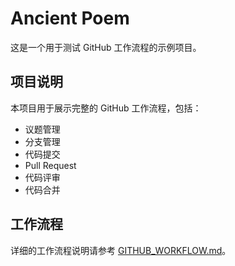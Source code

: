 # Ancient Poem

这是一个用于测试 GitHub 工作流程的示例项目。

## 项目说明

本项目用于展示完整的 GitHub 工作流程，包括：

- 议题管理
- 分支管理
- 代码提交
- Pull Request
- 代码评审
- 代码合并

## 工作流程

详细的工作流程说明请参考 [GITHUB_WORKFLOW.md](GITHUB_WORKFLOW.md)。
